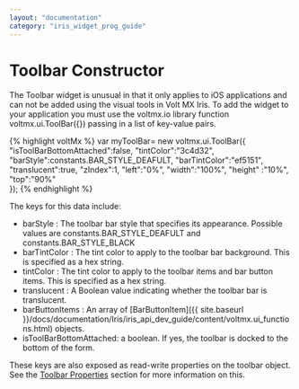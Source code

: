 ```yaml
---
layout: "documentation"
category: "iris_widget_prog_guide"
---
```

                              


Toolbar Constructor
===================

The Toolbar widget is unusual in that it only applies to iOS applications and can not be added using the visual tools in Volt MX Iris. To add the widget to your application you must use the voltmx.io library function voltmx.ui.ToolBar({}) passing in a list of key-value pairs.

{% highlight voltMx %}
var myToolBar= new voltmx.ui.ToolBar({
	"isToolBarBottomAttached":false,
	"tintColor":"3c4d32",
	"barStyle":constants.BAR_STYLE_DEAFULT,
	"barTintColor":"ef5151",
	"translucent":true,
	"zIndex":1,
	"left":"0%",
	"width":"100%",
	"height" :"10%",
	"top":"90%"  
});
{% endhighlight %}

The keys for this data include:

*   barStyle : The toolbar bar style that specifies its appearance. Possible values are constants.BAR\_STYLE\_DEAFULT and constants.BAR\_STYLE\_BLACK
*   barTintColor : The tint color to apply to the toolbar bar background. This is specified as a hex string.
*   tintColor : The tint color to apply to the toolbar items and bar button items. This is specified as a hex string.
*   translucent : A Boolean value indicating whether the toolbar bar is translucent.
*   barButtonItems : An array of [BarButtonItem]({{ site.baseurl }}/docs/documentation/Iris/iris_api_dev_guide/content/voltmx.ui_functions.html) objects.
*   isToolBarBottomAttached: a boolean. If yes, the toolbar is docked to the bottom of the form.

These keys are also exposed as read-write properties on the toolbar object. See the [Toolbar Properties](Toolbar_Properties.html) section for more information on this.


